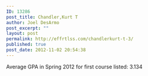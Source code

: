 ```yaml
---
ID: 13286
post_title: Chandler,Kurt T
author: Joel DesArmo
post_excerpt: ""
layout: post
permalink: http://effrtlss.com/chandlerkurt-t-3/
published: true
post_date: 2012-11-02 20:54:38
---
```

<p>Average GPA in Spring 2012 for first course listed: 3.134</p>